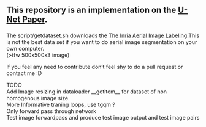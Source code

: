 ## <p>This repository is an implementation on the <a href="https://arxiv.org/abs/1505.04597">U-Net Paper</a>.<br>
The script/getdataset.sh downloads the <a href="https://project.inria.fr/aerialimagelabeling/">The Inria Aerial Image Labeling</a>.This is not the best data set if you want to do aerial image segmentation on your own computer.<br>
(&gt;tfw 500x500x3 image)</p>
<p>If you feel any need to contribute don’t feel shy to do a pull request or contact me :D</p>
<p>TODO<br>
Add Image resizing in dataloader __getitem__ for dataset of non homogenous image size.<br>
More Informative traning loops, use tgqm ?<br>
Only forward pass through network<br>
Test image forwardpass and produce test image output and test image pairs</p>
